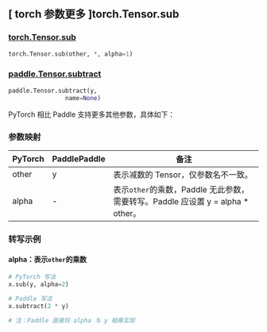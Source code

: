 ## [ torch 参数更多 ]torch.Tensor.sub
### [torch.Tensor.sub](https://pytorch.org/docs/stable/generated/torch.Tensor.sub.html#torch.Tensor.sub)

```python
torch.Tensor.sub(other, *, alpha=1)
```

### [paddle.Tensor.subtract](https://www.paddlepaddle.org.cn/documentation/docs/zh/develop/api/paddle/subtract_cn.html#subtract)

```python
paddle.Tensor.subtract(y,
                name=None)
```

PyTorch 相比 Paddle 支持更多其他参数，具体如下：
### 参数映射
| PyTorch       | PaddlePaddle | 备注                                                   |
| ------------- | ------------ | ------------------------------------------------------ |
| other         | y            | 表示减数的 Tensor，仅参数名不一致。  |
| alpha         | -            | 表示`other`的乘数，Paddle 无此参数，需要转写。Paddle 应设置 y = alpha * other。  |


### 转写示例
#### alpha：表示`other`的乘数
```python
# PyTorch 写法
x.sub(y, alpha=2)

# Paddle 写法
x.subtract(2 * y)

# 注：Paddle 直接将 alpha 与 y 相乘实现
```

